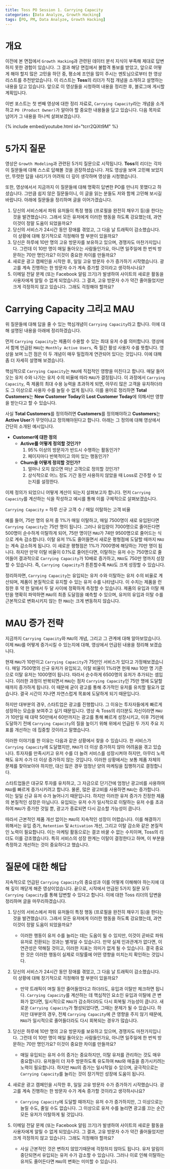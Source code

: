 ```yaml
---
title: Toss PO Session 1. Carrying Capacity
categories: [Data Analyze, Growth Hacking]
tags: [PO, PM, Data Analyze, Growth Hacking]
---
```


# 개요

이전에 본 면접에서 `Growth Hacking`과 관련된 데이터 분석 지식이 부족해 제대로 답변하지 못한 경험이 있습니다. 그 결과 해당 면접에서 불합격 통보를 받았고, 앞으로 어떻게 해야 할지 많은 고민을 하던 중, 평소에 조언을 많이 주시는 멘토님으로부터 한 영상 리스트를 추천받았습니다. 이 리스트는 **Toss**의 리더가 직접 개념을 소개하고 설명하는 내용을 담고 있습니다. 앞으로 이 영상들을 시청하여 내용을 정리한 후, 블로그에 게시할 계획입니다.

이번 포스트는 첫 번째 영상에 대한 정리 자료로, `Carrying Capacity`라는 개념을 소개하고 `PO (Product Owner)`가 알아야 할 중요한 내용들을 담고 있습니다. 다음 목차로 넘어가 그 내용을 하나씩 살펴보겠습니다.

{% include embed/youtube.html id="tcrr2QiXt9M" %}

# 5가지 질문

영상은 `Growth Modeling`과 관련된 5가지 질문으로 시작됩니다. **Toss**의 리더는 각자 이 질문들에 대해 스스로 답해볼 것을 권장하셨습니다. 저도 영상을 보며 고민해 보았지만, 뚜렷한 답을 내리기가 어려워 더 깊이 생각하며 영상을 시청했습니다.

또한, 영상에서서 지금까지 이 질문들에 대해 명확히 답변한 PO를 만나지 못했다고 하셨습니다. 그만큼 쉽지 않은 질문들이니, 이 글을 읽는 분들도 저와 함께 고민해 보시길 바랍니다. 아래에 질문들을 정리하며 글을 이어가겠습니다.

1. 당신의 서비스에서 파워 유저들이 특정 행동 (프로필을 완전히 채우기 등)을 한다는 것을 발견했습니다. 그래서 모든 유저에게 이러한 행동을 하도록 강요했는데, 과연 이것이 정말 도움이 되었을까요?
2. 당신의 서비스가 24시간 동안 장애를 겪었고, 그 다음 날 트래픽이 감소했습니다. 이 상황에 대해 장기적으로 걱정해야 할 부분이 있을까요?
3. 당신은 하루에 10만 명의 고유 방문자를 보유하고 있으며, 경쟁자도 마찬가지입니다. 그런데 이 10만 명이 매일 돌아오는 사람들인가요, 아니면 일주일에 한 번씩 방문하는 70만 명인가요? 이것이 중요한 차이를 만들까요?
4. 새로운 광고 캠페인을 시작한 후, 일일 고유 방문자 수가 증가하기 시작했습니다. 광고를 계속 진행하는 한 방문자 수가 계속 증가할 것이라고 생각하시나요?
5. 이메일 전달 문제 (또는 Facebook 알림 끄기)가 발생하여 사이트의 새로운 활동을 사용자에게 알릴 수 없게 되었습니다. 그 결과, 고유 방문자 수가 약간 줄어들었지만 크게 걱정하지 않고 있습니다. 그래도 걱정해야 할까요?

# Carrying Capacity 그리고 MAU

위 질문들에 대해 답을 줄 수 있는 핵심개념이 `Carrying Capacity`라고 합니다. 이에 대해 설명된 내용을 아래에 정리하겠습니다.

먼저 `Carrying Capacity`는 제품이 수용할 수 있는 최대 유저 수를 의미합니다. 영상에서 함께 언급된 `MAU`는 `Monthly Active Users`, 즉 월간 활성 사용자 수를 뜻합니다. 영상을 보며 느낀 점은 이 두 개념이 매우 밀접하게 연관되어 있다는 것입니다. 이에 대해 좀 더 자세히 설명해 보겠습니다.

핵심적으로 `Carrying Capacity`는 `MAU`에 직접적인 영향을 미친다고 합니다. 매달 들어오는 유저 수와 나가는 유저 수의 비율에 따라 `MAU`가 결정됩니다. 이 과정에서 `Carrying Capacity`, 즉 제품의 최대 수용 능력을 초과하게 되면, 아무리 많은 고객을 유치하더라도 그 이상으로 사용자 수를 늘릴 수 없게 됩니다. 이를 용어로 정리하면 **Total Customers**는 **New Customer Today**와 **Lost Customer Today**에 의해서만 영향을 받는다고 할 수 있습니다.

사실 **Total Customers**를 정의하려면 **Customers**를 정의해야하고 **Customers**는 **Active User**가 무엇이냐고 정의해야된다고 합니다. 아래는 그 정의에 대해 영상에서 간단히 소개된 예시입니다.

- **Customer에 대한 정의**
    - **Active를 어떻게 정의할 것인가?**
        1. 95% 이상의 방문자가 반드시 수행하는 활동인가?
        2. 페이지마다 반복적이고 의미 있는 행동인가?
    - **Churn을 어떻게 정의할 것인가?**
        1. 얼마나 오지 않으면 떠난 고객으로 정의할 것인가?
        2. 상식적으로 어느 정도 기간 동안 사용하지 않았을 때 Loss로 간주할 수 있는지를 설정한다.

이제 정의가 되었으니 어떻게 계산이 되는지 살펴보고자 합니다. 먼저 `Carrying Capacity`를 계산하는 식을 작성하고 예시를 통해 이를 구체적으로 살펴보겠습니다.

`Carrying Capacity` = 하루 신규 고객 수 / 매일 이탈하는 고객 비율

예를 들어, 75만 명의 유저 중 1%가 매일 이탈하고, 매일 7500명이 새로 유입된다면 `Carrying Capacity`는 75만 명이 됩니다. 그러나 유입량이 7000명으로 줄어든다면 500명이 순수하게 이탈하게 되어, 75만 명이던 `MAU`가 74만 9500명으로 줄어드는 식으로 계속 감소합니다. 이탈 유저 1%도 줄어들면서 새로운 평형점에 도달할 때까지 `MAU`는 계속 감소하게 됩니다. 이 새로운 평형점은 1%가 7000명에 해당하는 70만 명이 됩니다. 하지만 만약 이탈 비율이 0.1%로 줄어든다면, 이탈하는 유저 수는 750명으로 줄어들어 결과적으로 `Carrying Capacity`가 10배로 증가하고, `MAU`도 750만 명까지 성장할 수 있습니다. 즉, `Carrying Capacity`가 튼튼할수록 `MAU`도 크게 성장할 수 있습니다.

정리하자면, `Carrying Capacity`는 유입되는 유저 수와 이탈하는 유저 수의 비율로 계산되며, 제품이 본질적으로 유지할 수 있는 유저 수를 나타냅니다. 이 수치는 제품을 런칭한 후 약 한 달에서 두 달 사이에 정확하게 측정할 수 있습니다. 제품의 유입과 이탈 패턴을 명확히 파악하면 `MAU`의 최종 도달점을 예측할 수 있으며, 유저의 유입과 이탈 수를 근본적으로 변화시키지 않는 한 `MAU`는 크게 변동하지 않습니다.

# MAU 증가 전략

지금까지 `Carrying Capacity`와 `MAU`의 개념, 그리고 그 관계에 대해 알아보았습니다. 이제 `MAU`를 어떻게 증가시킬 수 있는지에 대해, 영상에서 언급된 내용을 정리해 보겠습니다.

현재 `MAU`가 10만이고 `Carrying Capacity`가 75만인 서비스가 있다고 가정해보겠습니다. 매일 7500명의 신규 유저가 유입되고, 이탈 비율이 1%라면 현재 `MAU` 10만 명 기준으로 이탈 유저는 1000명이 됩니다. 따라서 순수하게 6500명의 유저가 추가되는 셈입니다. 이러한 과정이 반복되면서 `MAU`는 점차 `Carrying Capacity`인 75만 명에 도달할 때까지 증가하게 됩니다. 이 때문에 굳이 광고를 통해 추가적인 유저를 유치할 필요가 없습니다. 결국 시간이 지나면 자연스럽게 목표에 도달하게 되기 때문입니다.

하지만 대부분의 경우, 스타트업은 광고를 진행합니다. 그 이유는 투자자들에게 빠르게 성장하는 모습을 보여주고 싶기 때문입니다. 영상 속 Toss의 리더분도 자신이라면 `MAU`가 10만일 때 대략 50만에서 60만까지는 광고를 통해 빠르게 성장시키고, 이후 75만에 도달하기 전에 `Carrying Capacity`의 질을 높이기 위해 위에서 언급된 두 가지 주요 지표를 개선하는 데 집중할 것이라고 말했습니다.

이러한 이야기를 한 이유는 다음과 같은 상황에서 찾을 수 있습니다. 한 서비스가 `Carrying Capacity`에 도달했지만, `MAU`가 더 이상 증가하지 않아 어려움을 겪고 있습니다. 투자자를 만족시키고 유저 수를 더 늘려 서비스를 성장시켜야 하지만, 아무리 노력해도 유저 수가 더 이상 증가하지 않는 것입니다. 이러한 상황에서는 보통 제품 자체의 문제를 찾아보아야 하지만, 대신 많은 경우 엄청난 양의 마케팅을 집행하기로 결정합니다.

스타트업들은 대규모 투자를 유치하고, 그 자금으로 단기간에 엄청난 광고비를 사용하여 `MAU`를 빠르게 증가시키려고 합니다. 물론, 많은 광고비를 사용하면 `MAU`는 증가합니다. 이는 일일 신규 유저 수가 늘어나기 때문입니다. 하지만 이러한 유저 증가가 진정한 제품의 본질적인 성장은 아닙니다. 유입되는 유저 수가 일시적으로 이탈하는 유저 수를 초과하여 `MAU`가 증가한 것일 뿐, 광고가 종료되면 다시 감소할 가능성이 큽니다.

따라서 근본적인 제품 개선 없이는 `MAU`의 지속적인 성장이 어렵습니다. 이를 해결하기 위해서는 유입 증가, `Retention` 및 `Activation` 개선, 그리고 이탈 감소와 같은 본질적인 노력이 필요합니다. 이는 마케팅 활동으로는 결코 바꿀 수 없는 수치이며, Toss의 리더도 이를 강조했습니다. 특히 서비스의 성장 한계는 이탈이 결정한다고 하며, 이 부분을 측정하고 개선하는 것이 중요하다고 했습니다.

# 질문에 대한 해답

지속적으로 언급된 `Carrying Capacity`의 중요성과 이를 어떻게 이해해야 하는지에 대해 깊이 깨닫게 해준 영상이었습니다. 끝으로, 시작에서 언급된 5가지 질문 모두 `Carrying Capacity`를 통해 답변할 수 있다고 합니다. 이에 대한 Toss 리더의 답변을 정리하며 글을 마무리하겠습니다.

1. 당신의 서비스에서 파워 유저들이 특정 행동 (프로필을 완전히 채우기 등)을 한다는 것을 발견했습니다. 그래서 모든 유저에게 이러한 행동을 하도록 강요했는데, 과연 이것이 정말 도움이 되었을까요?
    - 이러한 행동이 유저 수를 늘리는 데는 도움이 될 수 있지만, 이것이 곧바로 파워 유저로 전환되는 것과는 별개일 수 있습니다. 만약 실제 인과관계가 없다면, 이 연관성은 약해질 것이고, 이러한 지표는 의미가 없게 될 수 있습니다. 결국 중요한 것은 이러한 행동이 실제로 이탈률에 어떤 영향을 미치는지 확인하는 것입니다.

2. 당신의 서비스가 24시간 동안 장애를 겪었고, 그 다음 날 트래픽이 감소했습니다. 이 상황에 대해 장기적으로 걱정해야 할 부분이 있을까요?
    - 만약 트래픽이 며칠 동안 줄어들었다고 하더라도, 유입과 이탈만 체크하면 됩니다. `Carrying Capacity`를 계산하는 데 핵심적인 요소인 유입과 이탈에 큰 변화가 없다면, 일시적으로 `MAU`가 감소하더라도 다시 회복될 가능성이 큽니다. 새로운 `Carrying Capacity`가 형성되었다면, 그때는 문제가 될 수 있습니다. 하지만 대부분의 경우, 전체 `Carrying Capacity`에 큰 영향을 주지 않기 때문에, `MAU`가 일시적으로 줄어들더라도 다시 회복되는 경우가 많습니다.

3. 당신은 하루에 10만 명의 고유 방문자를 보유하고 있으며, 경쟁자도 마찬가지입니다. 그런데 이 10만 명이 매일 돌아오는 사람들인가요, 아니면 일주일에 한 번씩 방문하는 70만 명인가요? 이것이 중요한 차이를 만들까요?
    - 매일 유입되는 유저 수의 증가는 중요하지만, 이탈 유저를 관리하는 것도 매우 중요합니다. 유저들이 더 자주 방문하도록 유도하여 `MAU`와 매출을 증가시키려는 노력이 필요합니다. 하지만 `MAU`의 증가는 일시적일 수 있으며, 궁극적으로는 `Carrying Capacity`를 늘리는 것이 장기적인 성장에 도움이 됩니다.

4. 새로운 광고 캠페인을 시작한 후, 일일 고유 방문자 수가 증가하기 시작했습니다. 광고를 계속 진행하는 한 방문자 수가 계속 증가할 것이라고 생각하시나요?
    - `Carrying Capacity`에 도달할 때까지는 유저 수가 증가하지만, 그 이상으로는 늘릴 수도, 줄일 수도 없습니다. 그 이상으로 유저 수를 늘리면 광고를 끄는 순간 모든 유저가 이탈하게 될 것입니다.

5. 이메일 전달 문제 (또는 Facebook 알림 끄기)가 발생하여 사이트의 새로운 활동을 사용자에게 알릴 수 없게 되었습니다. 그 결과, 고유 방문자 수가 약간 줄어들었지만 크게 걱정하지 않고 있습니다. 그래도 걱정해야 할까요?
    - 사실 근본적인 것은 변하지 않았기때문에 걱정하지 않아도 됩니다. 유저 알림이 중단되면서 유입되는 유저 수가 감소할 수 있습니다. 그러나 이로 인해 이탈하는 유저도 줄어든다면 `MAU`의 변화는 미미할 수 있습니다.

